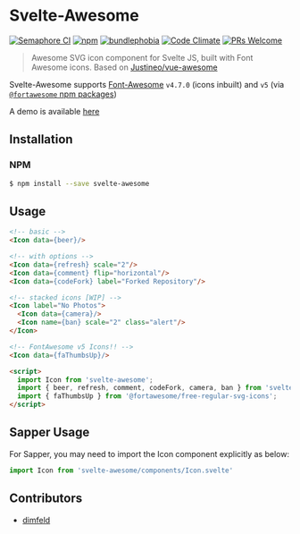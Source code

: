 # Svelte-Awesome
[![Semaphore CI](https://robbrazier.semaphoreci.com/badges/svelte-awesome.svg)](https://robbrazier.semaphoreci.com/projects/svelte-awesome)
[![npm](https://img.shields.io/npm/v/svelte-awesome.svg)](https://www.npmjs.com/package/svelte-awesome)
[![bundlephobia](https://badgen.net/bundlephobia/minzip/svelte-awesome)](https://bundlephobia.com/result?p=svelte-awesome)
[![Code Climate](https://img.shields.io/codeclimate/maintainability/RobBrazier/svelte-awesome.svg)](https://codeclimate.com/github/RobBrazier/svelte-awesome/maintainability)
[![PRs Welcome](https://img.shields.io/badge/PRs-welcome-brightgreen.svg)](http://makeapullrequest.com)

> Awesome SVG icon component for Svelte JS, built with Font Awesome icons. Based on [Justineo/vue-awesome][vue-awesome]

Svelte-Awesome supports [Font-Awesome][font-awesome] `v4.7.0` (icons inbuilt) and `v5` (via [`@fortawesome` npm packages][fortawesome-icons])

A demo is available [here][demo]

## Installation
### NPM
```bash
$ npm install --save svelte-awesome
```

## Usage
```html
<!-- basic -->
<Icon data={beer}/>

<!-- with options -->
<Icon data={refresh} scale="2"/>
<Icon data={comment} flip="horizontal"/>
<Icon data={codeFork} label="Forked Repository"/>

<!-- stacked icons [WIP] -->
<Icon label="No Photos">
  <Icon data={camera}/>
  <Icon name={ban} scale="2" class="alert"/>
</Icon>

<!-- FontAwesome v5 Icons!! -->
<Icon data={faThumbsUp}/>

<script>
  import Icon from 'svelte-awesome';
  import { beer, refresh, comment, codeFork, camera, ban } from 'svelte-awesome/icons';
  import { faThumbsUp } from '@fortawesome/free-regular-svg-icons';
</script>
```

## Sapper Usage
For Sapper, you may need to import the Icon component explicitly as below:
```javascript
import Icon from 'svelte-awesome/components/Icon.svelte'
```

## Contributors
  * [dimfeld](https://github.com/dimfeld)

[vue-awesome]: https://github.com/Justineo/vue-awesome
[font-awesome]: https://github.com/FortAwesome/Font-Awesome
[demo]: https://robbrazier.github.io/svelte-awesome
[fortawesome-icons]: https://www.npmjs.com/search?q=%40fortawesome%20icons

